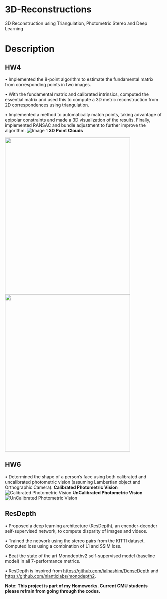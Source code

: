 # 3D-Reconstructions
3D Reconstruction using Triangulation, Photometric Stereo and Deep Learning
# Description

## HW4
•	Implemented the 8-point algorithm to estimate the fundamental matrix from corresponding points in two images.

•	With the fundamental matrix and calibrated intrinsics, computed the essential matrix and used this to compute a 3D metric reconstruction from 2D correspondences using triangulation.

•	Implemented a method to automatically match points, taking advantage of epipolar constraints and made a 3D visualization of the results. Finally, implemented RANSAC and bundle adjustment to further improve the algorithm.
![Image 1](https://github.com/manashpratim/3D-Reconstructions/blob/master/fig2.png)
**3D Point Clouds**

<img align="left" width="400" height="500" src="https://github.com/manashpratim/3D-Reconstructions/blob/master/q1.PNG">
<img align="rights" width="400" height="500" src="https://github.com/manashpratim/3D-Reconstructions/blob/master/q3.png">

## HW6

•	Determined the shape of a person’s face using both calibrated and uncalibrated photometric vision (assuming Lambertian object and Orthographic Camera).
**Calibrated Photometric Vision**
![Calibrated Photometric Vision](https://github.com/manashpratim/3D-Reconstructions/blob/master/albnorm.png)
**UnCalibrated Photometric Vision**
![UnCalibrated Photometric Vision](https://github.com/manashpratim/3D-Reconstructions/blob/master/albnorm2.png)

## ResDepth
•	Proposed a deep learning architecture (ResDepth), an encoder-decoder self-supervised network, to compute disparity of images and videos.

• Trained the network using the stereo pairs from the KITTI dataset. Computed loss using a combination of L1 and SSIM loss.

•	Beat the state of the art Monodepthv2 self-supervised model (baseline model) in all 7-performance metrics. 

• ResDepth is inspired from https://github.com/ialhashim/DenseDepth and https://github.com/nianticlabs/monodepth2.

**Note: This project is part of my Homeworks. Current CMU students please refrain from going through the codes.**

